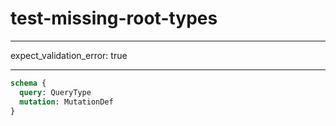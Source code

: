 # test-missing-root-types

---

expect_validation_error: true

---

```graphql @server
schema {
  query: QueryType
  mutation: MutationDef
}
```
